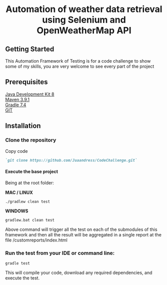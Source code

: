 <h1 align="center">Automation of weather data retrieval using Selenium and OpenWeatherMap API</h1>

## Getting Started
This Automation Framework of Testing is for a code challenge to show some of my skills, 
you are very welcome to see every part of the project
## Prerequisites
[Java Development Kit 8](https://www.oracle.com/ar/java/technologies/javase/javase8-archive-downloads.html)  
[Maven 3.9.1](https://maven.apache.org/download.cgi)  
[Gradle 7.4](https://gradle.org/next-steps/?version=7.4&format=all)  
[GIT](https://git-scm.com/downloads)

## Installation
### Clone the repository  

Copy code  
```ruby
`git clone https://github.com/Juaandress/CodeChallenge.git`
````

#### Execute the base project 

Being at the root folder:

**MAC / LINUX** 
````
./gradlew clean test
````
**WINDOWS** 
````
gradlew.bat clean test
````

Above command will trigger all the test on each of the submodules of this framework and 
then all the result will be aggregated in a single report at the file /customreports/index.html

### Run the test from your IDE or command line:
````
gradle test
````
This will compile your code, download any required dependencies, and execute the test.
